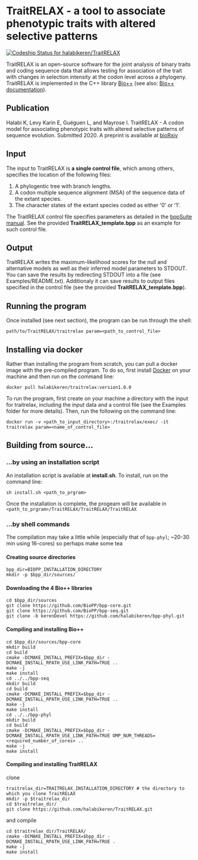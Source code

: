 # TraitRELAX - a tool to associate phenotypic traits with altered selective patterns

[ ![Codeship Status for halabikeren/TraitRELAX](https://app.codeship.com/projects/1108cd20-6cd5-0138-bfdb-1e3b1ab831af/status?branch=master)](https://app.codeship.com/projects/394727)

TraitRELAX is an open-source software for the joint analysis of binary traits and coding sequence data that allows testing for association of the trait with changes in selection intensity at the codon level across a phylogeny. TraitRELAX is implemented in the C++ library [Bio++](https://github.com/BioPP) (see also: [Bio++ documentation](http://biopp.univ-montp2.fr/)).

## Publication

Halabi K, Levy Karin E, Guéguen L, and Mayrose I. TraitRELAX - A codon model for associating phenotypic traits with altered selective patterns of sequence evolution. Submitted 2020. A preprint is available at [bioRxiv](https://www.biorxiv.org/content/10.1101/2020.03.04.974584v2)

## Input

The input to TraitRELAX is **a single control file**, which among others, specifies the location of the following files: 
1. A phylogentic tree with branch lengths.
2. A codon multiple sequence alignment (MSA) of the sequence data of the extant species.
3. The character states of the extant species coded as either '0' or '1'.

The TraitRELAX control file specifies parameters as detailed in the [bppSuite manual](http://biopp.univ-montp2.fr/manual/pdf/bppsuite/v0.7.0/bppsuite.pdf). See the provided **TraitRELAX_template.bpp** as an example for such control file.

## Output

TraitRELAX writes the maximum-likelihood scores for the null and alternative models as well as their inferred model parameters to STDOUT. You can save the results by redirecting STDOUT into a file (see Examples/README.txt). 
Additionaly it can save results to output files specified in the control file (see the provided **TraitRELAX_template.bpp**).

## Running the program

Once installed (see next section), the program can be run through the shell:
```
path/to/TraitRELAX/traitrelax param=<path_to_control_file>
```

## Installing via docker

Rather than installing the program from scratch, you can pull a docker image with the pre-compiled program. To do so, first install [Docker](https://docs.docker.com/get-docker/) on your machine and then run on the command line:
```
docker pull halabikeren/traitrelax:version1.0.0
```
To run the program, first create on your machine a directory with the input for traitrelax, including the input data and a control file (see the Examples folder for more details). Then, run the following on the command line:
```
docker run -v <path_to_input_directory>:/traitrelax/exec/ -it traitrelax param=<name_of_control_file>
```

## Building from source...

### ...by using an installation script

An installation script is available at **install.sh**. To install, run on the command line:
```
sh install.sh <path_to_prgram>
```
Once the installation is complete, the progeam will be available in ```<path_to_prgram>/TraitRELAX/TraitRELAX/TraitRELAX```

### ...by shell commands

The compilation may take a little while (especially that of `bpp-phyl`; ~20-30 min using 16-cores) so perhaps make some tea
#### Creating source directories
```
bpp_dir=BIOPP_INSTALLATION_DIRECTORY
mkdir -p $bpp_dir/sources/
```

#### Downloading the 4 Bio++ libraries
```
cd $bpp_dir/sources
git clone https://github.com/BioPP/bpp-core.git
git clone https://github.com/BioPP/bpp-seq.git
git clone -b kerenDevel https://github.com/halabikeren/bpp-phyl.git
```

#### Compiling and installing Bio++
```
cd $bpp_dir/sources/bpp-core
mkdir build
cd build
cmake -DCMAKE_INSTALL_PREFIX=$bpp_dir -DCMAKE_INSTALL_RPATH_USE_LINK_PATH=TRUE ..
make -j
make install
cd ../../bpp-seq
mkdir build
cd build
cmake -DCMAKE_INSTALL_PREFIX=$bpp_dir -DCMAKE_INSTALL_RPATH_USE_LINK_PATH=TRUE ..
make -j
make install
cd ../../bpp-phyl
mkdir build
cd build
cmake -DCMAKE_INSTALL_PREFIX=$bpp_dir -DCMAKE_INSTALL_RPATH_USE_LINK_PATH=TRUE OMP_NUM_THREADS=<required_number_of_cores> ..
make -j
make install
```

#### Compiling and installing TraitRELAX
clone
```
traitrelax_dir=TRAITRELAX_INSTALLATION_DIRECTORY # the directory to which you clone TraitRELAX
mkdir -p $traitrelax_dir
cd $traitrelax_dir/
git clone https://github.com/halabikeren/TraitRELAX.git
```
and compile
```
cd $traitrelax_dir/TraitRELAX/
cmake -DCMAKE_INSTALL_PREFIX=$bpp_dir -DCMAKE_INSTALL_RPATH_USE_LINK_PATH=TRUE .
make -j
make install
```
